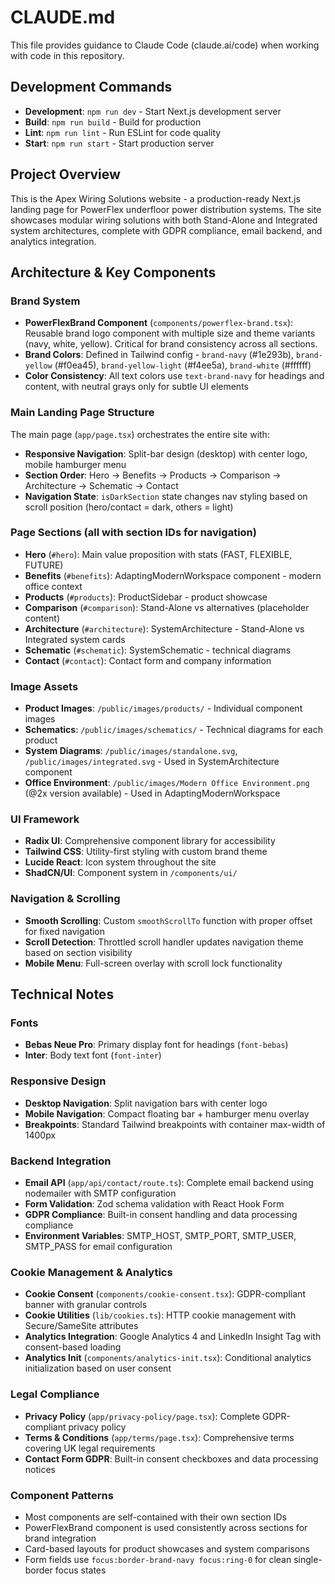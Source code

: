 # CLAUDE.md

This file provides guidance to Claude Code (claude.ai/code) when working with code in this repository.

## Development Commands

- **Development**: `npm run dev` - Start Next.js development server
- **Build**: `npm run build` - Build for production
- **Lint**: `npm run lint` - Run ESLint for code quality
- **Start**: `npm run start` - Start production server

## Project Overview

This is the Apex Wiring Solutions website - a production-ready Next.js landing page for PowerFlex underfloor power distribution systems. The site showcases modular wiring solutions with both Stand-Alone and Integrated system architectures, complete with GDPR compliance, email backend, and analytics integration.

## Architecture & Key Components

### Brand System
- **PowerFlexBrand Component** (`components/powerflex-brand.tsx`): Reusable brand logo component with multiple size and theme variants (navy, white, yellow). Critical for brand consistency across all sections.
- **Brand Colors**: Defined in Tailwind config - `brand-navy` (#1e293b), `brand-yellow` (#f0ea45), `brand-yellow-light` (#f4ee5a), `brand-white` (#ffffff)
- **Color Consistency**: All text colors use `text-brand-navy` for headings and content, with neutral grays only for subtle UI elements

### Main Landing Page Structure
The main page (`app/page.tsx`) orchestrates the entire site with:
- **Responsive Navigation**: Split-bar design (desktop) with center logo, mobile hamburger menu
- **Section Order**: Hero → Benefits → Products → Comparison → Architecture → Schematic → Contact
- **Navigation State**: `isDarkSection` state changes nav styling based on scroll position (hero/contact = dark, others = light)

### Page Sections (all with section IDs for navigation)
- **Hero** (`#hero`): Main value proposition with stats (FAST, FLEXIBLE, FUTURE)
- **Benefits** (`#benefits`): AdaptingModernWorkspace component - modern office context
- **Products** (`#products`): ProductSidebar - product showcase 
- **Comparison** (`#comparison`): Stand-Alone vs alternatives (placeholder content)
- **Architecture** (`#architecture`): SystemArchitecture - Stand-Alone vs Integrated system cards
- **Schematic** (`#schematic`): SystemSchematic - technical diagrams
- **Contact** (`#contact`): Contact form and company information

### Image Assets
- **Product Images**: `/public/images/products/` - Individual component images
- **Schematics**: `/public/images/schematics/` - Technical diagrams for each product
- **System Diagrams**: `/public/images/standalone.svg`, `/public/images/integrated.svg` - Used in SystemArchitecture component
- **Office Environment**: `/public/images/Modern Office Environment.png` (@2x version available) - Used in AdaptingModernWorkspace

### UI Framework
- **Radix UI**: Comprehensive component library for accessibility
- **Tailwind CSS**: Utility-first styling with custom brand theme
- **Lucide React**: Icon system throughout the site
- **ShadCN/UI**: Component system in `/components/ui/`

### Navigation & Scrolling
- **Smooth Scrolling**: Custom `smoothScrollTo` function with proper offset for fixed navigation
- **Scroll Detection**: Throttled scroll handler updates navigation theme based on section visibility
- **Mobile Menu**: Full-screen overlay with scroll lock functionality

## Technical Notes

### Fonts
- **Bebas Neue Pro**: Primary display font for headings (`font-bebas`)
- **Inter**: Body text font (`font-inter`)

### Responsive Design
- **Desktop Navigation**: Split navigation bars with center logo
- **Mobile Navigation**: Compact floating bar + hamburger menu overlay
- **Breakpoints**: Standard Tailwind breakpoints with container max-width of 1400px

### Backend Integration
- **Email API** (`app/api/contact/route.ts`): Complete email backend using nodemailer with SMTP configuration
- **Form Validation**: Zod schema validation with React Hook Form
- **GDPR Compliance**: Built-in consent handling and data processing compliance
- **Environment Variables**: SMTP_HOST, SMTP_PORT, SMTP_USER, SMTP_PASS for email configuration

### Cookie Management & Analytics
- **Cookie Consent** (`components/cookie-consent.tsx`): GDPR-compliant banner with granular controls
- **Cookie Utilities** (`lib/cookies.ts`): HTTP cookie management with Secure/SameSite attributes
- **Analytics Integration**: Google Analytics 4 and LinkedIn Insight Tag with consent-based loading
- **Analytics Init** (`components/analytics-init.tsx`): Conditional analytics initialization based on user consent

### Legal Compliance
- **Privacy Policy** (`app/privacy-policy/page.tsx`): Complete GDPR-compliant privacy policy
- **Terms & Conditions** (`app/terms/page.tsx`): Comprehensive terms covering UK legal requirements
- **Contact Form GDPR**: Built-in consent checkboxes and data processing notices

### Component Patterns
- Most components are self-contained with their own section IDs
- PowerFlexBrand component is used consistently across sections for brand integration
- Card-based layouts for product showcases and system comparisons
- Form fields use `focus:border-brand-navy focus:ring-0` for clean single-border focus states